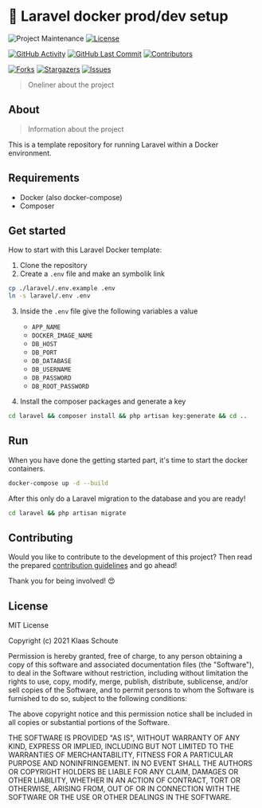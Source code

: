 <!--
*** To avoid retyping too much info. Do a search and replace for the following:
*** github_username, repo_name
-->

# 🐳 Laravel docker prod/dev setup
<!-- PROJECT SHIELDS -->
![Project Maintenance][maintenance-shield]
[![License][license-shield]](LICENSE.md)

[![GitHub Activity][commits-shield]][commits]
[![GitHub Last Commit][last-commit-shield]][commits]
[![Contributors][contributors-shield]][contributors-url]

[![Forks][forks-shield]][forks-url]
[![Stargazers][stars-shield]][stars-url]
[![Issues][issues-shield]][issues-url]

> Oneliner about the project

## About
> Information about the project

This is a template repository for running Laravel within a Docker environment.

## Requirements

- Docker (also docker-compose)
- Composer
## Get started

How to start with this Laravel Docker template:

1. Clone the repository
2. Create a `.env` file and make an symbolik link

```bash
cp ./laravel/.env.example .env
ln -s laravel/.env .env
```

3. Inside the `.env` file give the following variables a value
    - `APP_NAME`
    - `DOCKER_IMAGE_NAME`
    - `DB_HOST`
    - `DB_PORT`
    - `DB_DATABASE`
    - `DB_USERNAME`
    - `DB_PASSWORD`
    - `DB_ROOT_PASSWORD`

4. Install the composer packages and generate a key

```bash
cd laravel && composer install && php artisan key:generate && cd ..
```

## Run

When you have done the getting started part, it's time to start the docker containers.

```bash
docker-compose up -d --build
```

After this only do a Laravel migration to the database and you are ready!

```bash
cd laravel && php artisan migrate
```

## Contributing

Would you like to contribute to the development of this project? Then read the prepared [contribution guidelines](CONTRIBUTING.md) and go ahead!

Thank you for being involved! :heart_eyes:

## License

MIT License

Copyright (c) 2021 Klaas Schoute

Permission is hereby granted, free of charge, to any person obtaining a copy
of this software and associated documentation files (the "Software"), to deal
in the Software without restriction, including without limitation the rights
to use, copy, modify, merge, publish, distribute, sublicense, and/or sell
copies of the Software, and to permit persons to whom the Software is
furnished to do so, subject to the following conditions:

The above copyright notice and this permission notice shall be included in all
copies or substantial portions of the Software.

THE SOFTWARE IS PROVIDED "AS IS", WITHOUT WARRANTY OF ANY KIND, EXPRESS OR
IMPLIED, INCLUDING BUT NOT LIMITED TO THE WARRANTIES OF MERCHANTABILITY,
FITNESS FOR A PARTICULAR PURPOSE AND NONINFRINGEMENT. IN NO EVENT SHALL THE
AUTHORS OR COPYRIGHT HOLDERS BE LIABLE FOR ANY CLAIM, DAMAGES OR OTHER
LIABILITY, WHETHER IN AN ACTION OF CONTRACT, TORT OR OTHERWISE, ARISING FROM,
OUT OF OR IN CONNECTION WITH THE SOFTWARE OR THE USE OR OTHER DEALINGS IN THE
SOFTWARE.

<!-- MARKDOWN LINKS & IMAGES -->
[maintenance-shield]: https://img.shields.io/maintenance/yes/2021.svg?style=for-the-badge
[contributors-shield]: https://img.shields.io/github/contributors/klaasnicolaas/laravel-docker.svg?style=for-the-badge
[contributors-url]: https://github.com/klaasnicolaas/laravel-docker/graphs/contributors
[forks-shield]: https://img.shields.io/github/forks/klaasnicolaas/laravel-docker.svg?style=for-the-badge
[forks-url]: https://github.com/klaasnicolaas/laravel-docker/network/members
[stars-shield]: https://img.shields.io/github/stars/klaasnicolaas/laravel-docker.svg?style=for-the-badge
[stars-url]: https://github.com/klaasnicolaas/laravel-docker/stargazers
[issues-shield]: https://img.shields.io/github/issues/klaasnicolaas/laravel-docker.svg?style=for-the-badge
[issues-url]: https://github.com/klaasnicolaas/laravel-docker/issues
[license-shield]: https://img.shields.io/github/license/klaasnicolaas/laravel-docker.svg?style=for-the-badge
[commits-shield]: https://img.shields.io/github/commit-activity/y/klaasnicolaas/laravel-docker.svg?style=for-the-badge
[commits]: https://github.com/klaasnicolaas/laravel-docker/commits/master
[last-commit-shield]: https://img.shields.io/github/last-commit/klaasnicolaas/laravel-docker.svg?style=for-the-badge